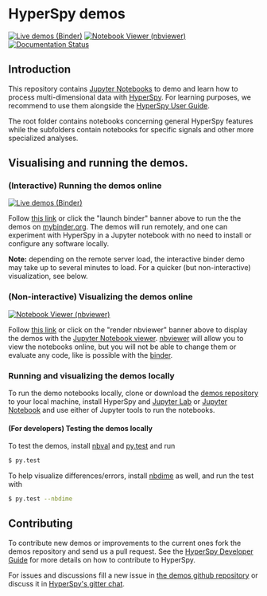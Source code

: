 # HyperSpy demos

[![Live demos (Binder)](https://mybinder.org/badge.svg)](https://mybinder.org/v2/gh/hyperspy/hyperspy-demos/master)
[![Notebook Viewer (nbviewer)](https://raw.githubusercontent.com/jupyter/design/master/logos/Badges/nbviewer_badge.svg?sanitize=true)](http://nbviewer.ipython.org/github/hyperspy/hyperspy-demos/tree/master/)
[![Documentation Status](https://readthedocs.org/projects/hyperspy/badge/?version=stable)](http://hyperspy.readthedocs.io/en/stable/?badge=stable)

## Introduction

This repository contains [Jupyter Notebooks](http://jupyter.org/) to demo and learn
how to process multi-dimensional data with [HyperSpy](http://hyperspy.org). For
learning purposes, we recommend to use them alongside the 
[HyperSpy User Guide](http://hyperspy.org/hyperspy-doc/current/index.html).

The root folder contains notebooks concerning general HyperSpy features while
the subfolders contain notebooks for specific signals and other more specialized
analyses.

## Visualising and running the demos.

### (Interactive) Running the demos online

[![Live demos (Binder)](https://mybinder.org/badge.svg)](https://mybinder.org/v2/gh/hyperspy/hyperspy-demos/master)

Follow [this link](https://mybinder.org/v2/gh/hyperspy/hyperspy-demos/master)
or click the "launch binder" banner above to run the the demos on 
[mybinder.org](https://mybinder.org/). The demos will run remotely, 
and one can experiment with HyperSpy in a Jupyter notebook with no need 
to install or configure any software locally.

**Note:** depending on the remote server load, the interactive binder demo may 
take up to several minutes to load. For a quicker (but non-interactive) 
visualization, see below.

### (Non-interactive) Visualizing the demos online

[![Notebook Viewer (nbviewer)](https://raw.githubusercontent.com/jupyter/design/master/logos/Badges/nbviewer_badge.svg?sanitize=true)](http://nbviewer.ipython.org/github/hyperspy/hyperspy-demos/tree/master/)

Follow [this link](http://nbviewer.ipython.org/github/hyperspy/hyperspy-demos/tree/master/) 
or click on the "render nbviewer" banner above
to display the demos with the 
[Jupyter Notebook viewer](http://nbviewer.jupyter.org). 
[nbviewer](http://nbviewer.jupyter.org/) will allow you to view the notebooks online,
but you will not be able to change them or evaluate any code, like is possible with the 
[binder](https://mybinder.org/v2/gh/hyperspy/hyperspy-demos/master).

### Running and visualizing the demos locally

To run the demo notebooks locally, 
clone or download the [demos repository](https://github.com/hyperspy/hyperspy-demos) 
to your local
machine, install HyperSpy and
[Jupyter Lab](http://jupyterlab.readthedocs.io/en/latest/) or 
[Jupyter Notebook](https://jupyter-notebook.readthedocs.io/en/stable/)
and use either of Jupyter tools to run the notebooks.


#### (For developers) Testing the demos locally

To test the demos, install
[nbval](http://github.com/computationalmodelling/nbval) and
[py.test](https://pytest.org/) and run

```bash
$ py.test
```

To help visualize differences/errors, install
[nbdime](http://github.com/jupyter/nbdime) as well, and run the test with

```bash
$ py.test --nbdime
```

## Contributing

To contribute new demos or improvements to the current ones fork the demos
repository and send us a pull request. See the 
[HyperSpy Developer Guide](http://hyperspy.org/hyperspy-doc/current/dev_guide.html) 
for more details on how to contribute to HyperSpy.

For issues and discussions fill a new
issue in [the demos github repository](https://github.com/hyperspy/hyperspy-demos)
or discuss it in [HyperSpy's gitter chat](https://gitter.im/hyperspy/hyperspy).




